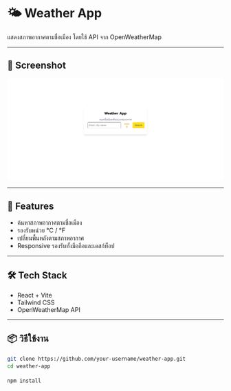 # 🌤️ Weather App
แสดงสภาพอากาศตามชื่อเมือง โดยใช้ API จาก OpenWeatherMap

---

## 📸 Screenshot



![Weather App Screenshot](weather-app/public/screenshot-weather-app1.png)


---

## 🚀 Features

- ค้นหาสภาพอากาศตามชื่อเมือง
- รองรับหน่วย °C / °F
- เปลี่ยนพื้นหลังตามสภาพอากาศ
- Responsive รองรับทั้งมือถือและเดสก์ท็อป

---

## 🛠️ Tech Stack

- React + Vite
- Tailwind CSS
- OpenWeatherMap API

---

## 📦 วิธีใช้งาน

```bash
git clone https://github.com/your-username/weather-app.git
cd weather-app

npm install
